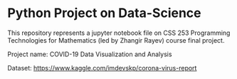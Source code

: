 # Python Project on Data-Science

This repository represents a jupyter notebook file on CSS 253 Programming Technologies for Mathematics (led by Zhangir Rayev) course final project.

Project name: COVID-19 Data Visualization and Analysis

Dataset: https://www.kaggle.com/imdevskp/corona-virus-report
